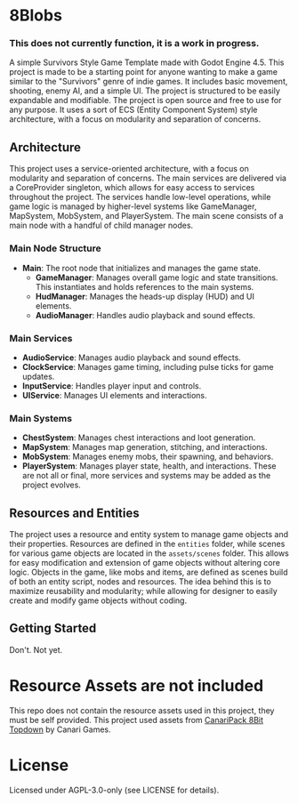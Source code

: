 # 8Blobs
### This does not currently function, it is a work in progress.
A simple Survivors Style Game Template made with Godot Engine 4.5.
This project is made to be a starting point for anyone wanting to make a game similar to the "Survivors" genre of indie games. It includes basic movement, shooting, enemy AI, and a simple UI. The project is structured to be easily expandable and modifiable. The project is open source and free to use for any purpose. It uses a sort of ECS (Entity Component System) style architecture, with a focus on modularity and separation of concerns.
## Architecture
This project uses a service-oriented architecture, with a focus on modularity and separation of concerns. The main services are delivered via a CoreProvider singleton, which allows for easy access to services throughout the project. The services handle low-level operations, while game logic is managed by higher-level systems like GameManager, MapSystem, MobSystem, and PlayerSystem. The main scene consists of a main node with a handful of child manager nodes.
### Main Node Structure
- **Main**: The root node that initializes and manages the game state.
  - **GameManager**: Manages overall game logic and state transitions. This instantiates and holds references to the main systems.
  - **HudManager**: Manages the heads-up display (HUD) and UI elements.
  - **AudioManager**: Handles audio playback and sound effects.
### Main Services
- **AudioService**: Manages audio playback and sound effects.
- **ClockService**: Manages game timing, including pulse ticks for game updates.
- **InputService**: Handles player input and controls.
- **UIService**: Manages UI elements and interactions.
### Main Systems
- **ChestSystem**: Manages chest interactions and loot generation.
- **MapSystem**: Manages map generation, stitching, and interactions.
- **MobSystem**: Manages enemy mobs, their spawning, and behaviors.
- **PlayerSystem**: Manages player state, health, and interactions.
These are not all or final, more services and systems may be added as the project evolves.
## Resources and Entities
The project uses a resource and entity system to manage game objects and their properties. Resources are defined in the `entities` folder, while scenes for various game objects are located in the `assets/scenes` folder. This allows for easy modification and extension of game objects without altering core logic. Objects in the game, like mobs and items, are defined as scenes build of both an entity script, nodes and resources. The idea behind this is to maximize reusability and modularity; while allowing for designer to easily create and modify game objects without coding.
## Getting Started
Don't. Not yet.
# Resource Assets are not included
This repo does not contain the resource assets used in this project, they must be self provided. This project used assets from [CanariPack 8Bit Topdown](https://canarigames.itch.io/canaripack-8bit-topdown) by Canari Games.
# License
Licensed under AGPL-3.0-only (see LICENSE for details).